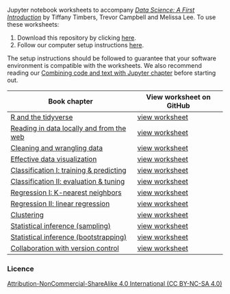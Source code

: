 Jupyter notebook worksheets to accompany [*Data Science: A First Introduction*](https://datasciencebook.ca) by
Tiffany Timbers, Trevor Campbell and Melissa Lee. To use these worksheets:

1. Download this repository by clicking [here](https://github.com/UBC-DSCI/data-science-a-first-intro-worksheets/archive/refs/heads/main.zip).
2. Follow our computer setup instructions [here](https://datasciencebook.ca/setup.html). 

The setup instructions should be followed to guarantee that your software environment is compatible with the worksheets.
We also recommend reading our [Combining code and text with Jupyter chapter](https://datasciencebook.ca/jupyter.html) before starting out.

| Book chapter | View worksheet on GitHub |
|--------------|-----------|
| [R and the tidyverse](https://datasciencebook.ca/intro.html) | [view worksheet](worksheet_intro/worksheet_intro.ipynb) | 
| [Reading in data locally and from the web](https://datasciencebook.ca/reading.html) | [view worksheet](worksheet_reading/worksheet_reading.ipynb) | 
| [Cleaning and wrangling data](https://datasciencebook.ca/wrangling.html) | [view worksheet](worksheet_wrangling/worksheet_wrangling.ipynb) | 
| [Effective data visualization](https://datasciencebook.ca/viz.html) | [view worksheet](worksheet_viz/worksheet_viz.ipynb) | 
| [Classification I: training & predicting](https://datasciencebook.ca/classification1.html) | [view worksheet](worksheet_classification1/worksheet_classification1.ipynb) | 
| [Classification II: evaluation & tuning](https://datasciencebook.ca/classification2.html) | [view worksheet](worksheet_classification2/worksheet_classification2.ipynb) | 
| [Regression I: K-nearest neighbors](https://datasciencebook.ca/regression1.html) | [view worksheet](worksheet_regression1/worksheet_regression1.ipynb) | 
| [Regression II: linear regression](https://datasciencebook.ca/regression2.html) | [view worksheet](worksheet_regression2/worksheet_regression2.ipynb) | 
| [Clustering](https://datasciencebook.ca/clustering.html) | [view worksheet](worksheet_clustering/worksheet_clustering.ipynb) | 
| [Statistical inference (sampling)](https://datasciencebook.ca/inference.html) | [view worksheet](worksheet_inference1/worksheet_inference1.ipynb) | 
| [Statistical inference (bootstrapping)](https://datasciencebook.ca/inference.html) | [view worksheet](worksheet_inference2/worksheet_inference2.ipynb) | 
| [Collaboration with version control](https://datasciencebook.ca/version-control.html) | [view worksheet](worksheet_version_control/worksheet_version_control.ipynb) | 

### Licence
[Attribution-NonCommercial-ShareAlike 4.0 International (CC BY-NC-SA 4.0)](https://creativecommons.org/licenses/by-nc-sa/4.0/)

